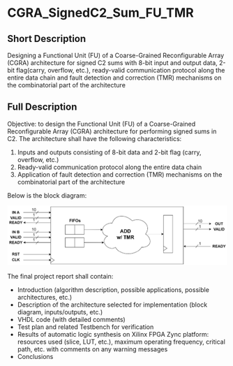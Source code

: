 # CGRA_SignedC2_Sum_FU_TMR

## Short Description

Designing a Functional Unit (FU) of a Coarse-Grained Reconfigurable Array (CGRA) architecture for signed C2 sums with 8-bit input and output data, 2-bit flag(carry, overflow, etc.), ready-valid communication protocol along the entire data chain and fault detection and correction (TMR) mechanisms on the combinatorial part of the architecture

## Full Description

Objective: to design the Functional Unit (FU) of a Coarse-Grained Reconfigurable Array (CGRA) architecture for performing signed sums in C2. The architecture shall have the following characteristics:

1. Inputs and outputs consisting of 8-bit data and 2-bit flag (carry, overflow, etc.)
2. Ready-valid communication protocol along the entire data chain
3. Application of fault detection and correction (TMR) mechanisms on the combinatorial part of the architecture

Below is the block diagram:

![System block scheme](./assignment/images/blockScheme.PNG)

The final project report shall contain:

- Introduction (algorithm description, possible applications, possible architectures, etc.)
- Description of the architecture selected for implementation (block diagram, inputs/outputs, etc.)
- VHDL code (with detailed comments)
- Test plan and related Testbench for verification
- Results of automatic logic synthesis on Xilinx FPGA Zync platform: resources used (slice, LUT, etc.), maximum operating frequency, critical path, etc. with comments on any warning messages
- Conclusions